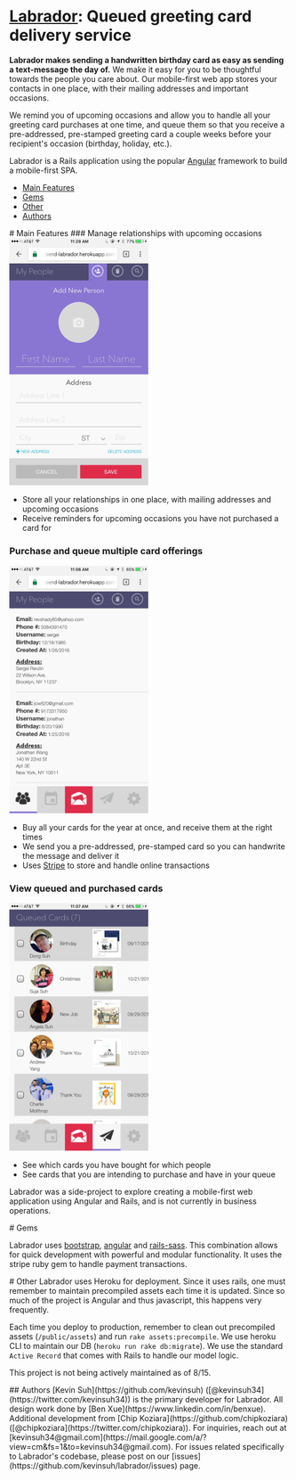 # [Labrador](https://send-labrador.herokuapp.com): Queued greeting card delivery service

**Labrador makes sending a handwritten birthday card as easy as sending a text-message the day of.** We make it easy for you to be thoughtful towards the people you care about. Our mobile-first web app stores your contacts in one place, with their mailing addresses and important occasions.

We remind you of upcoming occasions and allow you to handle all your greeting card purchases at one time, and queue them so that you receive a pre-addressed, pre-stamped greeting card a couple weeks before your recipient's occasion (birthday, holiday, etc.).

Labrador is a Rails application using the popular [Angular](https://angularjs.org/) framework to build a mobile-first SPA.

- [Main Features](#main-features)
- [Gems](#gems)
- [Other](#other)
- [Authors](#authors)

<a name="main-features"/>
# Main Features
### Manage relationships with upcoming occasions
<img src="/app/assets/images/add_friend_example.png" width="250px" alt="Manage relationship">
	
* Store all your relationships in one place, with mailing addresses and upcoming occasions
* Receive reminders for upcoming occasions you have not purchased a card for

### Purchase and queue multiple card offerings
<img src="/app/assets/images/my_people_example.png" width="250px" alt="Purchase and Queue Cards">
	
* Buy all your cards for the year at once, and receive them at the right times
* We send you a pre-addressed, pre-stamped card so you can handwrite the message and deliver it
* Uses [Stripe](https://stripe.com/) to store and handle online transactions

### View queued and purchased cards
<img src="/app/assets/images/queued_cards_example.png" width="250px" alt="View Your Queued Cards">
	
* See which cards you have bought for which people
* See cards that you are intending to purchase and have in your queue

Labrador was a side-project to explore creating a mobile-first web application using Angular and Rails, and is not currently in business operations.

<a name="gems"/>
# Gems

Labrador uses [bootstrap](https://github.com/twbs/bootstrap), [angular](https://github.com/angular) and [rails-sass](https://github.com/rails/sass-rails). This combination allows for quick development with powerful and modular functionality. It uses the stripe ruby gem to handle payment transactions.

<a name="other"/>
# Other
Labrador uses Heroku for deployment. Since it uses rails, one must remember to maintain precompiled assets each time it is updated. Since so much of the project is Angular and thus javascript, this happens very frequently.

Each time you deploy to production, remember to clean out precompiled assets (`/public/assets`) and run `rake assets:precompile`. We use heroku CLI to maintain our DB (`heroku run rake db:migrate`). We use the standard `Active Record` that comes with Rails to handle our model logic.

This project is not being actively maintained as of 8/15.

<a name="authors"/>
## Authors
[Kevin Suh](https://github.com/kevinsuh) ([@kevinsuh34](https://twitter.com/kevinsuh34)) is the primary developer for Labrador. All design work done by [Ben Xue](https://www.linkedin.com/in/benxue). Additional development from [Chip Koziara](https://github.com/chipkoziara) ([@chipkoziara](https://twitter.com/chipkoziara)). For inquiries, reach out at [kevinsuh34@gmail.com](https://mail.google.com/a/?view=cm&fs=1&to=kevinsuh34@gmail.com). For issues related specifically to Labrador's codebase, please post on our [issues](https://github.com/kevinsuh/labrador/issues) page.


